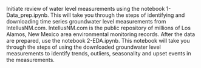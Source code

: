 Initiate review of water level measurements using the notebook 1-Data_prep.ipynb.  This will take you through the steps of identifying and downloading time series groundwater level measurements from IntellusNM.com.  IntellusNM.com is the public repository of millions of Los Alamos, New Mexico area environmental monitoring records.
After the data are prepared, use the notebook 2-EDA.ipynb. This notebook will take you through the steps of using the downloaded groundwater level measurements to identify trends, outliers, seasonality and upset events in the measurements.
